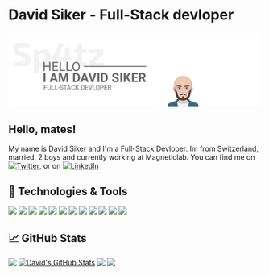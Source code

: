 # David Siker - Full-Stack devloper

[![Header](https://raw.githubusercontent.com/sp4tz7/sp4tz7/master/sp4tz7.jpg "Header")](https://siker.ch/)

## Hello, mates! 

My name is David Siker and I'm a Full-Stack Devloper. Im from Switzerland, married, 2 boys and currently working at Magneticlab.
You can find me on [![Twitter][1.2]][1],  or on [![LinkedIn][3.2]][3]

## 🔧 Technologies & Tools

![](https://img.shields.io/badge/Platform-Windows-informational?style=flat&logo=windows&logoColor=white&color=0b7cbd)
![](https://img.shields.io/badge/Platform-Linux-informational?style=flat&logo=linux&logoColor=white&color=0b7cbd)
![](https://img.shields.io/badge/Platform-Raspberry_PI-informational?style=flat&logo=raspberry-pi&logoColor=white&color=0b7cbd)
![](https://img.shields.io/badge/Code-PHP-informational?style=flat&logo=php&logoColor=white&color=0b7cbd)
![](https://img.shields.io/badge/Code-Python-informational?style=flat&logo=python&logoColor=white&color=0b7cbd)
![](https://img.shields.io/badge/Code-JavaScript-informational?style=flat&logo=javascript&logoColor=white&color=0b7cbd)
![](https://img.shields.io/badge/Code-jQuery-informational?style=flat&logo=jquery&logoColor=white&color=0b7cbd)
![](https://img.shields.io/badge/Code-SCSS-informational?style=flat&logo=css3&logoColor=white&color=0b7cbd)
![](https://img.shields.io/badge/Tools-PostgreSQL-informational?style=flat&logo=postgresql&logoColor=white&color=0b7cbd)
![](https://img.shields.io/badge/Tools-MySQL-informational?style=flat&logo=mysql&logoColor=white&color=0b7cbd)
![](https://img.shields.io/badge/Framework-Django-informational?style=flat&logo=django&logoColor=white&color=0b7cbd)
![](https://img.shields.io/badge/Framework-Symfony-informational?style=flat&logo=symfony&logoColor=white&color=0b7cbd)

## &#x1f4c8; GitHub Stats

<a href="https://github.com/sp4tz7/sp4tz7">
  <img align="center" src="https://github-readme-stats.vercel.app/api/top-langs/?username=sp4tz7&hide=java,html&title_color=ffffff&text_color=c9cacc&icon_color=0b7cbd&bg_color=1d1f21" />
</a>
<a href="https://github.com/sp4tz7/sp4tz7">
  <img align="center" src="https://github-readme-stats.vercel.app/api?username=sp4tz7&show_icons=true&line_height=27&count_private=true&title_color=ffffff&text_color=c9cacc&icon_color=0b7cbd&bg_color=1d1f21" alt="David's GitHub Stats" />
</a>

<a href="https://github.com/sp4tz7/OC_P5">
  <img align="center" src="https://github-readme-stats.vercel.app/api/pin/?username=sp4tz7&repo=OC_P5&title_color=ffffff&text_color=c9cacc&icon_color=0b7cbd&bg_color=1d1f21" />
</a>
<a href="https://github.com/sp4tz7/OC_P6">
  <img align="center" src="https://github-readme-stats.vercel.app/api/pin/?username=sp4tz7&repo=OC_P6&title_color=ffffff&text_color=c9cacc&icon_color=0b7cbd&bg_color=1d1f21" />
</a>

<!-- icons without padding -->

[1.2]: http://i.imgur.com/wWzX9uB.png (Follow me on Twitter) 
[3.2]: https://raw.githubusercontent.com/MartinHeinz/MartinHeinz/master/linkedin-3-16.png (Follow me on LinkedIn)
 

[1]: https://twitter.com/sp4tz 
[3]: https://www.linkedin.com/in/siker/
[4]: https://siker.ch
